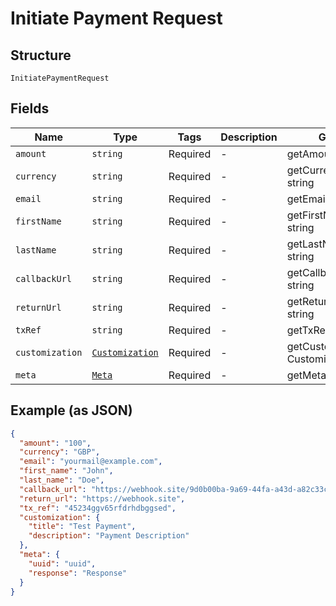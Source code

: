 
# Initiate Payment Request

## Structure

`InitiatePaymentRequest`

## Fields

| Name | Type | Tags | Description | Getter | Setter |
|  --- | --- | --- | --- | --- | --- |
| `amount` | `string` | Required | - | getAmount(): string | setAmount(string amount): void |
| `currency` | `string` | Required | - | getCurrency(): string | setCurrency(string currency): void |
| `email` | `string` | Required | - | getEmail(): string | setEmail(string email): void |
| `firstName` | `string` | Required | - | getFirstName(): string | setFirstName(string firstName): void |
| `lastName` | `string` | Required | - | getLastName(): string | setLastName(string lastName): void |
| `callbackUrl` | `string` | Required | - | getCallbackUrl(): string | setCallbackUrl(string callbackUrl): void |
| `returnUrl` | `string` | Required | - | getReturnUrl(): string | setReturnUrl(string returnUrl): void |
| `txRef` | `string` | Required | - | getTxRef(): string | setTxRef(string txRef): void |
| `customization` | [`Customization`](../../doc/models/customization.md) | Required | - | getCustomization(): Customization | setCustomization(Customization customization): void |
| `meta` | [`Meta`](../../doc/models/meta.md) | Required | - | getMeta(): Meta | setMeta(Meta meta): void |

## Example (as JSON)

```json
{
  "amount": "100",
  "currency": "GBP",
  "email": "yourmail@example.com",
  "first_name": "John",
  "last_name": "Doe",
  "callback_url": "https://webhook.site/9d0b00ba-9a69-44fa-a43d-a82c33c36fdc",
  "return_url": "https://webhook.site",
  "tx_ref": "45234ggv65rfdrhdbggsed",
  "customization": {
    "title": "Test Payment",
    "description": "Payment Description"
  },
  "meta": {
    "uuid": "uuid",
    "response": "Response"
  }
}
```

